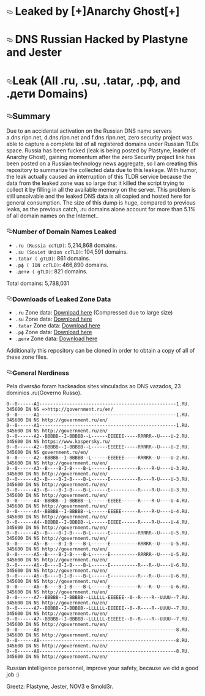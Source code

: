  <h1><a href="#russian-dns-leak-all-ru-su-tatar-рф-and-дети-domains" aria-hidden="true" class="anchor" id="user-content-russian-dns-leak-all-ru-su-tatar-рф-and-дети-domains"><svg aria-hidden="true" class="octicon octicon-link" height="16" version="1.1" viewBox="0 0 16 16" width="16"><path fill-rule="evenodd" d="M4 9h1v1H4c-1.5 0-3-1.69-3-3.5S2.55 3 4 3h4c1.45 0 3 1.69 3 3.5 0 1.41-.91 2.72-2 3.25V8.59c.58-.45 1-1.27 1-2.09C10 5.22 8.98 4 8 4H4c-.98 0-2 1.22-2 2.5S3 9 4 9zm9-3h-1v1h1c1 0 2 1.22 2 2.5S13.98 12 13 12H9c-.98 0-2-1.22-2-2.5 0-.83.42-1.64 1-2.09V6.25c-1.09.53-2 1.84-2 3.25C6 11.31 7.55 13 9 13h4c1.45 0 3-1.69 3-3.5S14.5 6 13 6z"></path></svg></a>
Leaked by [+]Anarchy Ghost[+]</h1>

<h1><a href="#russian-dns-leak-all-ru-su-tatar-рф-and-дети-domains" aria-hidden="true" class="anchor" id="user-content-russian-dns-leak-all-ru-su-tatar-рф-and-дети-domains"><svg aria-hidden="true" class="octicon octicon-link" height="16" version="1.1" viewBox="0 0 16 16" width="16"><path fill-rule="evenodd" d="M4 9h1v1H4c-1.5 0-3-1.69-3-3.5S2.55 3 4 3h4c1.45 0 3 1.69 3 3.5 0 1.41-.91 2.72-2 3.25V8.59c.58-.45 1-1.27 1-2.09C10 5.22 8.98 4 8 4H4c-.98 0-2 1.22-2 2.5S3 9 4 9zm9-3h-1v1h1c1 0 2 1.22 2 2.5S13.98 12 13 12H9c-.98 0-2-1.22-2-2.5 0-.83.42-1.64 1-2.09V6.25c-1.09.53-2 1.84-2 3.25C6 11.31 7.55 13 9 13h4c1.45 0 3-1.69 3-3.5S14.5 6 13 6z"></path></svg></a>
DNS Russian Hacked by Plastyne and Jester </h1>

<h1><a href="#russian-dns-leak-all-ru-su-tatar-рф-and-дети-domains" aria-hidden="true" class="anchor" id="user-content-russian-dns-leak-all-ru-su-tatar-рф-and-дети-domains"><svg aria-hidden="true" class="octicon octicon-link" height="16" version="1.1" viewBox="0 0 16 16" width="16"><path fill-rule="evenodd" d="M4 9h1v1H4c-1.5 0-3-1.69-3-3.5S2.55 3 4 3h4c1.45 0 3 1.69 3 3.5 0 1.41-.91 2.72-2 3.25V8.59c.58-.45 1-1.27 1-2.09C10 5.22 8.98 4 8 4H4c-.98 0-2 1.22-2 2.5S3 9 4 9zm9-3h-1v1h1c1 0 2 1.22 2 2.5S13.98 12 13 12H9c-.98 0-2-1.22-2-2.5 0-.83.42-1.64 1-2.09V6.25c-1.09.53-2 1.84-2 3.25C6 11.31 7.55 13 9 13h4c1.45 0 3-1.69 3-3.5S14.5 6 13 6z"></path></svg></a>Leak (All .ru, .su, .tatar, .рф, and .дети Domains)</h1>
<h2><a href="#summary" aria-hidden="true" class="anchor" id="user-content-summary"><svg aria-hidden="true" class="octicon octicon-link" height="16" version="1.1" viewBox="0 0 16 16" width="16"><path fill-rule="evenodd" d="M4 9h1v1H4c-1.5 0-3-1.69-3-3.5S2.55 3 4 3h4c1.45 0 3 1.69 3 3.5 0 1.41-.91 2.72-2 3.25V8.59c.58-.45 1-1.27 1-2.09C10 5.22 8.98 4 8 4H4c-.98 0-2 1.22-2 2.5S3 9 4 9zm9-3h-1v1h1c1 0 2 1.22 2 2.5S13.98 12 13 12H9c-.98 0-2-1.22-2-2.5 0-.83.42-1.64 1-2.09V6.25c-1.09.53-2 1.84-2 3.25C6 11.31 7.55 13 9 13h4c1.45 0 3-1.69 3-3.5S14.5 6 13 6z"></path></svg></a>Summary</h2>
<p>Due to an accidental activation on the Russian DNS name servers a.dns.ripn.net, d.dns.ripn.net and f.dns.ripn.net, zero security project was able to capture a complete list of all registered domains under Russian TLDs space. Russia has been fucked (leak is being posted by Plastyne, leader of Anarchy Ghost), gaining momentum after the zero Security project link has been posted on a Russian technology news aggregate, so I am creating this repository to summarize the collected data due to this leakage. With humor, the leak actually caused an interruption of this TLDR service because the data from the leaked zone was so large that it killed the script trying to collect it by filling in all the available memory on the server. This problem is still unsolvable and the leaked DNS data is all copied and hosted here for general consumption. The size of this dump is huge, compared to previous leaks, as the previous catch, .ru domains alone account for more than 5.1% of all domain names on the Internet.</a></em>.</p>
<h3><a href="#number-of-domain-names-leaked" aria-hidden="true" class="anchor" id="user-content-number-of-domain-names-leaked"><svg aria-hidden="true" class="octicon octicon-link" height="16" version="1.1" viewBox="0 0 16 16" width="16"><path fill-rule="evenodd" d="M4 9h1v1H4c-1.5 0-3-1.69-3-3.5S2.55 3 4 3h4c1.45 0 3 1.69 3 3.5 0 1.41-.91 2.72-2 3.25V8.59c.58-.45 1-1.27 1-2.09C10 5.22 8.98 4 8 4H4c-.98 0-2 1.22-2 2.5S3 9 4 9zm9-3h-1v1h1c1 0 2 1.22 2 2.5S13.98 12 13 12H9c-.98 0-2-1.22-2-2.5 0-.83.42-1.64 1-2.09V6.25c-1.09.53-2 1.84-2 3.25C6 11.31 7.55 13 9 13h4c1.45 0 3-1.69 3-3.5S14.5 6 13 6z"></path></svg></a>Number of Domain Names Leaked</h3>
<ul>
<li><code>.ru (Russia ccTLD)</code>: 5,214,868 domains.</li>
<li><code>.su (Soviet Union ccTLD)</code>: 104,591 domains.</li>
<li><code>.tatar ( gTLD)</code>: 861 domains.</li>
<li><code>.рф ( IDN ccTLD)</code>: 466,890 domains.</li>
<li><code>.дети ( gTLD)</code>: 821 domains.</li>
</ul>
<p>Total domains: 5,788,031</p>
<h3><a href="#downloads-of-leaked-zone-data" aria-hidden="true" class="anchor" id="user-content-downloads-of-leaked-zone-data"><svg aria-hidden="true" class="octicon octicon-link" height="16" version="1.1" viewBox="0 0 16 16" width="16"><path fill-rule="evenodd" d="M4 9h1v1H4c-1.5 0-3-1.69-3-3.5S2.55 3 4 3h4c1.45 0 3 1.69 3 3.5 0 1.41-.91 2.72-2 3.25V8.59c.58-.45 1-1.27 1-2.09C10 5.22 8.98 4 8 4H4c-.98 0-2 1.22-2 2.5S3 9 4 9zm9-3h-1v1h1c1 0 2 1.22 2 2.5S13.98 12 13 12H9c-.98 0-2-1.22-2-2.5 0-.83.42-1.64 1-2.09V6.25c-1.09.53-2 1.84-2 3.25C6 11.31 7.55 13 9 13h4c1.45 0 3-1.69 3-3.5S14.5 6 13 6z"></path></svg></a>Downloads of Leaked Zone Data</h3>
<ul>
<li><code>.ru</code> Zone data: <a href="https://github.com/mandatoryprogrammer/TLDR/blob/e04bef94efbf546760888b7608fee10e6639aede/archives/ru/a.dns.ripn.net.zone.gz?raw=true">Download here</a> (Compressed due to large size)</li>
<li><code>.su</code> Zone data: <a href="https://raw.githubusercontent.com/mandatoryprogrammer/TLDR/e04bef94efbf546760888b7608fee10e6639aede/archives/su/a.dns.ripn.net.zone">Download here</a></li>
<li><code>.tatar</code> Zone data: <a href="https://raw.githubusercontent.com/mandatoryprogrammer/TLDR/e04bef94efbf546760888b7608fee10e6639aede/archives/tatar/a.dns.ripn.net.zone">Download here</a></li>
<li><code>.рф</code> Zone data: <a href="https://github.com/mandatoryprogrammer/TLDR/blob/e04bef94efbf546760888b7608fee10e6639aede/archives/xn--p1ai/a.dns.ripn.net.zone.gz?raw=true">Download here</a></li>
<li><code>.дети</code> Zone data: <a href="https://raw.githubusercontent.com/mandatoryprogrammer/TLDR/e04bef94efbf546760888b7608fee10e6639aede/archives/xn--d1acj3b/a.dns.ripn.net.zone">Download here</a></li>
</ul>
<p>Additionally this repository can be cloned in order to obtain a copy of all of these zone files.</p>
<h3><a href="#general-nerdiness" aria-hidden="true" class="anchor" id="user-content-general-nerdiness"><svg aria-hidden="true" class="octicon octicon-link" height="16" version="1.1" viewBox="0 0 16 16" width="16"><path fill-rule="evenodd" d="M4 9h1v1H4c-1.5 0-3-1.69-3-3.5S2.55 3 4 3h4c1.45 0 3 1.69 3 3.5 0 1.41-.91 2.72-2 3.25V8.59c.58-.45 1-1.27 1-2.09C10 5.22 8.98 4 8 4H4c-.98 0-2 1.22-2 2.5S3 9 4 9zm9-3h-1v1h1c1 0 2 1.22 2 2.5S13.98 12 13 12H9c-.98 0-2-1.22-2-2.5 0-.83.42-1.64 1-2.09V6.25c-1.09.53-2 1.84-2 3.25C6 11.31 7.55 13 9 13h4c1.45 0 3-1.69 3-3.5S14.5 6 13 6z"></path></svg></a>General Nerdiness</h3>
<p>Pela diversão foram hackeados sites vinculados ao DNS vazados, 23 dominios .ru(Governo Russo).</p>
<pre lang="bind"><code>0--0------A1--------------------------------------------------1.RU. 345600 IN NS =>http://government.ru/en/
0--0------A1--------------------------------------------------1.RU. 345600 IN NS http://government.ru/en/
0--0------A1--------------------------------------------------1.RU. 345600 IN NS http://government.ru/en/
0--0------A2--BBBBB--I-BBBBB--L------EEEEEE-----RRRRR--U----U-2.RU. 345600 IN NS https://www.kaspersky.ru/
0--0------A2--BBBBB--I-BBBBB--L------EEEEEE-----RRRRR--U----U-2.RU. 345600 IN NS government.ru/en/
0--0------A2--BBBBB--I-BBBBB--L------EEEEEE-----RRRRR--U----U-2.RU. 345600 IN NS http://government.ru/en/
0--0------A3--B----B-I-B----B-L------E----------R----R-U----U-3.RU. 345600 IN NS http://government.ru/en/
0--0------A3--B----B-I-B----B-L------E----------R----R-U----U-3.RU. 345600 IN NS http://government.ru/en/
0--0------A3--B----B-I-B----B-L------E----------R----R-U----U-3.RU. 345600 IN NS http://government.ru/en/
0--0------A4--BBBBB--I-BBBBB--L------EEEEE------R----R-U----U-4.RU. 345600 IN NS http://government.ru/en/
0--0------A4--BBBBB--I-BBBBB--L------EEEEE------R----R-U----U-4.RU. 345600 IN NS http://government.ru/en/
0--0------A4--BBBBB--I-BBBBB--L------EEEEE------R----R-U----U-4.RU. 345600 IN NS http://government.ru/en/
0--0------A5--B----B-I-B----B-L------E----------RRRRR--U----U-5.RU. 345600 IN NS http://government.ru/en/
0--0------A5--B----B-I-B----B-L------E----------RRRRR--U----U-5.RU. 345600 IN NS http://government.ru/en/
0--0------A5--B----B-I-B----B-L------E----------RRRRR--U----U-5.RU. 345600 IN NS http://government.ru/en/
0--0------A6--B----B-I-B----B-L------E----------R---R--U----U-6.RU. 345600 IN NS http://government.ru/en/
0--0------A6--B----B-I-B----B-L------E----------R---R--U----U-6.RU. 345600 IN NS http://government.ru/en/
0--0------A6--B----B-I-B----B-L------E----------R---R--U----U-6.RU. 345600 IN NS http://government.ru/en/
0--0------A7--BBBBB--I-BBBBB--LLLLLL-EEEEEE--0--R----R--UUUU--7.RU. 345600 IN NS http://government.ru/en/
0--0------A7--BBBBB--I-BBBBB--LLLLLL-EEEEEE--0--R----R--UUUU--7.RU. 345600 IN NS http://government.ru/en/
0--0------A7--BBBBB--I-BBBBB--LLLLLL-EEEEEE--0--R----R--UUUU--7.RU. 345600 IN NS http://government.ru/en/
0--0------A8--------------------------------------------------8.RU. 345600 IN NS http://government.ru/en/
0--0------A8--------------------------------------------------8.RU. 345600 IN NS http://government.ru/en/
0--0------A8--------------------------------------------------8.RU. 345600 IN NS http://government.ru/en/
</code></pre>
<p>Russian intelligence personnel, improve your safety, because we did a good job :)</p>
<p>Greetz: Plastyne, Jester, NOV3 e Smold3r.</p>
